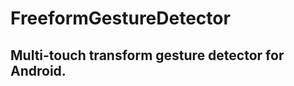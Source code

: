 <!--{
	"template": "work",
	"data": "projects_byid.freeformgesturedetector"
}-->


# FreeformGestureDetector

## Multi-touch transform gesture detector for Android.
